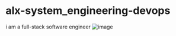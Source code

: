 # alx-system_engineering-devops
i am a full-stack software engineer
![image](https://github.com/Victor346pixel/alx-system_engineering-devops/assets/125592181/311cba7f-183f-450a-8d58-3d5fa688e671)


